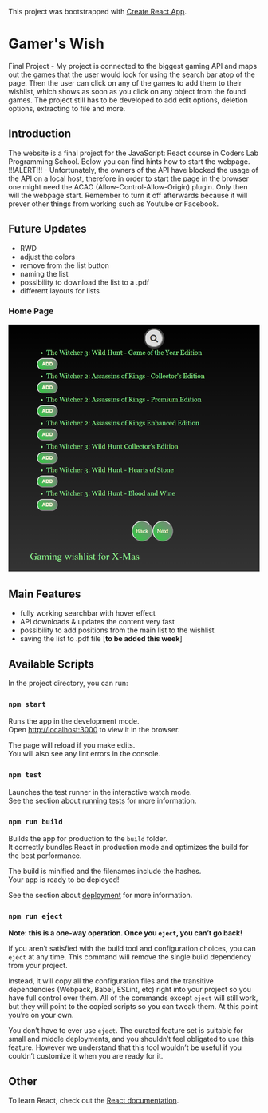 This project was bootstrapped with [Create React App](https://github.com/facebook/create-react-app).

# Gamer's Wish
Final Project - My project is connected to the biggest gaming API and maps out the games that the user would look for using the search bar atop of the page. Then the user can click on any of the games to add them to their wishlist, which shows as soon as you click on any object from the found games. The project still has to be developed to add edit options, deletion options, extracting to file and more.

## Introduction

The website is a final project for the JavaScript: React course in Coders Lab Programming School. Below you can find hints how to start the webpage.
!!!ALERT!!! - Unfortunately, the owners of the API have blocked the usage of the API on a local host, therefore in order to start the page in the browser one might need the ACAO (Allow-Control-Allow-Origin) plugin. Only then will the webpage start. Remember to turn it off afterwards because it will prever other things from working such as Youtube or Facebook.

## Future Updates

* RWD
* adjust the colors
* remove from the list button
* naming the list
* possibility to download the list to a .pdf
* different layouts for lists

### Home Page

![Home Page screenshot](src/images/front_page.png?raw=true "Home Page")

## Main Features

* fully working searchbar with hover effect
* API downloads & updates the content very fast
* possibility to add positions from the main list to the wishlist
* saving the list to .pdf file [<b>to be added this week</b>]

## Available Scripts

In the project directory, you can run:

### `npm start`

Runs the app in the development mode.<br>
Open [http://localhost:3000](http://localhost:3000) to view it in the browser.

The page will reload if you make edits.<br>
You will also see any lint errors in the console.

### `npm test`

Launches the test runner in the interactive watch mode.<br>
See the section about [running tests](https://facebook.github.io/create-react-app/docs/running-tests) for more information.

### `npm run build`

Builds the app for production to the `build` folder.<br>
It correctly bundles React in production mode and optimizes the build for the best performance.

The build is minified and the filenames include the hashes.<br>
Your app is ready to be deployed!

See the section about [deployment](https://facebook.github.io/create-react-app/docs/deployment) for more information.

### `npm run eject`

**Note: this is a one-way operation. Once you `eject`, you can’t go back!**

If you aren’t satisfied with the build tool and configuration choices, you can `eject` at any time. This command will remove the single build dependency from your project.

Instead, it will copy all the configuration files and the transitive dependencies (Webpack, Babel, ESLint, etc) right into your project so you have full control over them. All of the commands except `eject` will still work, but they will point to the copied scripts so you can tweak them. At this point you’re on your own.

You don’t have to ever use `eject`. The curated feature set is suitable for small and middle deployments, and you shouldn’t feel obligated to use this feature. However we understand that this tool wouldn’t be useful if you couldn’t customize it when you are ready for it.

## Other
To learn React, check out the [React documentation](https://reactjs.org/).
